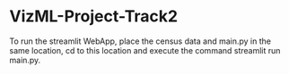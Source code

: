 # VizML-Project-Track2


To run the streamlit WebApp, place the census data and main.py in the same location, cd to this location and execute the command streamlit run main.py.
